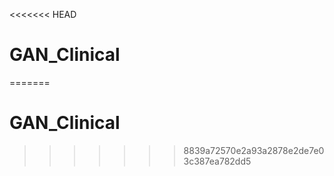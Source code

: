 <<<<<<< HEAD
# GAN_Clinical
=======
# GAN_Clinical
>>>>>>> 8839a72570e2a93a2878e2de7e03c387ea782dd5
